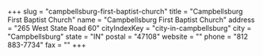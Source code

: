+++
slug = "campbellsburg-first-baptist-church"
title = "Campbellsburg First Baptist Church"
name = "Campbellsburg First Baptist Church"
address = "265 West State Road 60"
cityIndexKey = "city-in-campbellsburg"
city = "Campbellsburg"
state = "IN"
postal = "47108"
website = ""
phone = "812 883-7734"
fax = ""
+++
